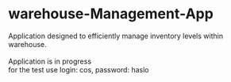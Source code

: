 # warehouse-Management-App
Application designed to efficiently manage inventory levels within warehouse. <br />  <br /> Application is in progress <br /> for the test use login: cos, password: haslo
